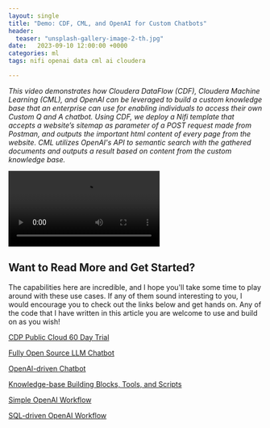 ```yaml
---
layout: single
title: "Demo: CDF, CML, and OpenAI for Custom Chatbots"
header:
  teaser: "unsplash-gallery-image-2-th.jpg"
date:   2023-09-10 12:00:00 +0000
categories: ml
tags: nifi openai data cml ai cloudera

---
```

*This video demonstrates how Cloudera DataFlow (CDF), Cloudera Machine Learning (CML), and OpenAI can be leveraged to build a custom knowledge base that an enterprise can use for enabling individuals to access their own Custom Q and A chatbot. Using CDF, we deploy a Nifi template that accepts a website’s sitemap as parameter of a POST request made from Postman, and outputs the important html content of every page from the website. CML utilizes OpenAI's API to semantic search with the gathered documents and outputs a result based on content from the custom knowledge base.*


<video src="https://github.com/kevinbtalbert/kevinbtalbert.github.io/raw/main/assets/posts/2023-09-28-custom-kb-demo.md/NiFi%20%2B%20OpenAI%20LLM%20Demo%20w%20Kevin.mp4"></video>


## Want to Read More and Get Started?
The capabilities here are incredible, and I hope you'll take some time to play around with these use cases. If any of them sound interesting to you, I would encourage you to check out the links below and get hands on. Any of the code that I have written in this article you are welcome to use and build on as you wish!

[CDP Public Cloud 60 Day Trial](https://www.cloudera.com/campaign/try-cdp-public-cloud.html)

[Fully Open Source LLM Chatbot](https://github.com/cloudera/CML_AMP_LLM_Chatbot_Augmented_with_Enterprise_Data)

[OpenAI-driven Chatbot](https://github.com/kevinbtalbert/openai-chatbot)

[Knowledge-base Building Blocks, Tools, and Scripts](https://github.com/kevinbtalbert/build_kb_tools)

[Simple OpenAI Workflow](https://raw.githubusercontent.com/kevinbtalbert/kevinbtalbert.github.io/main/assets/posts/2023-09-10-ai-workflows/simple_open_ai_implementation.py)

[SQL-driven OpenAI Workflow](https://raw.githubusercontent.com/kevinbtalbert/kevinbtalbert.github.io/main/assets/posts/2023-09-10-ai-workflows/sql_open_ai_implementation.py)